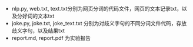 -  nlp.py, web.txt, text.txt分别为网页分词的代码文件，网页的文本记录txt，以及分好词的文本txt
-  joke.py, joke.txt, joke_text.txt 分别为对歧义字句的不同分词文件代码，存放歧义字句，以及结果txt
-  report.md, report.pdf 为实验报告